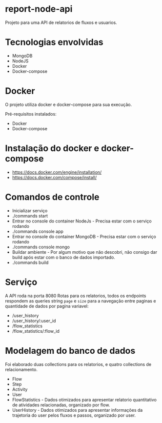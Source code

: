 # report-node-api

Projeto para uma API de relatorios de fluxos e usuarios.

# Tecnologias envolvidas
- MongoDB
- NodeJS
- Docker
- Docker-compose

# Docker
O projeto utiliza docker e docker-compose para sua execução.

Pré-requisitos instalados:
- Docker
- Docker-compose

# Instalação do docker e docker-compose

- https://docs.docker.com/engine/installation/
- https://docs.docker.com/compose/install/

# Comandos de controle

 - Inicializar serviço
  - ./commands start
 - Entrar no console do container NodeJs - Precisa estar com o serviço rodando
  - ./commands console app
 - Entrar no console do container MongoDB - Precisa estar com o serviço rodando
  - ./commands console mongo
 - Buildar ambiente - Por algum motivo que não descobri, não consigo dar build após estar com o banco de dados importado.
  - ./commands build
  
# Serviço

A API roda na porta 8080
Rotas para os relatorios, todos os endpoints respondem as queries string `page` e `size` para a navegação entre paginas e quantidade de dados por pagina variavel:
 - /user_history
 - /user_history/:user_id
 - /flow_statistics
 - /flow_statistics/:flow_id
 
 # Modelagem do banco de dados
 
 Foi elaborado duas collections para os relatorios, e quatro collections de relacionamento.
 
- Flow
- Step
- Activity
- User
- FlowStatistics - Dados otimizados para apresentar relatorio quantitativo de atividades relacionadas, organizado por flow.
- UserHistory - Dados otimizados para apresentar informações da trajetoria do user pelos fluxos e passos, organizado por user. 
 
